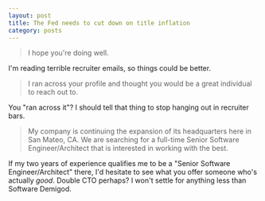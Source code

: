 ```yaml
---
layout: post
title: The Fed needs to cut down on title inflation
category: posts
---
```


> I hope you're doing well.

I'm reading terrible recruiter emails, so things could be better.

> I ran across your profile and thought you would be a great individual to reach out to.

You "ran across it"?  I should tell that thing to stop hanging out in recruiter bars.

> My company is continuing the expansion of its headquarters here in San Mateo, CA. We are searching for a full-time Senior Software Engineer/Architect that is interested in working with the best.

If my two years of experience qualifies me to be a "Senior Software Engineer/Architect" there, I'd hesitate to see what you offer someone who's actually *good*.  Double CTO perhaps?  I won't settle for anything less than Software Demigod.
